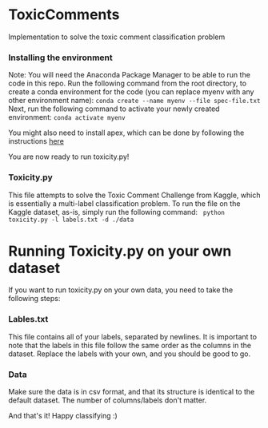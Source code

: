# ToxicComments
Implementation to solve the toxic comment classification problem

### Installing the environment
Note: You will need the Anaconda Package Manager to be able to run the code in this repo.
Run the following command from the root directory, to create a conda environment for the code (you can replace myenv with any other environment name):
``` conda create --name myenv --file spec-file.txt ```
Next, run the following command to activate your newly created environment:
``` conda activate myenv ```

You might also need to install apex, which can be done by following the instructions [here](https://github.com/NVIDIA/apex)

You are now ready to run toxicity.py!

### Toxicity.py
This file attempts to solve the Toxic Comment Challenge from Kaggle, which is essentially a multi-label classification problem. To run the file on the Kaggle dataset, as-is, simply run the following command:
```  python toxicity.py -l labels.txt -d ./data ```

# Running Toxicity.py on your own dataset
If you want to run toxicity.py on your own data, you need to take the following steps:

### Lables.txt
This file contains all of your labels, separated by newlines. It is important to note that the labels in this file follow the same order as the columns in the dataset. Replace the labels with your own, and you should be good to go.

### Data
Make sure the data is in csv format, and that its structure is identical to the default dataset. The number of columns/labels don't matter. 

And that's it! Happy classifying :)
